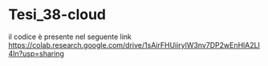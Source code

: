 # Tesi_38-cloud
il codice è presente nel seguente link https://colab.research.google.com/drive/1sAirFHUiirylW3nv7DP2wEnHlA2LI4In?usp=sharing
